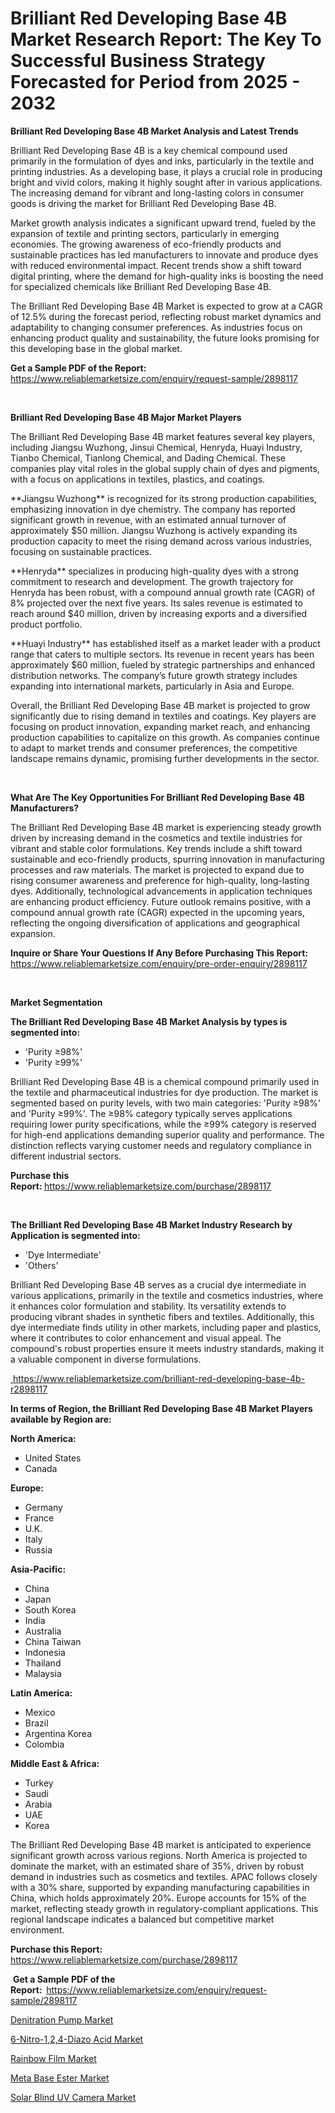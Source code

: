 <p><h1>Brilliant Red Developing Base 4B Market Research Report: The Key To Successful Business Strategy Forecasted for Period from 2025 - 2032</h1></p><p><strong>Brilliant Red Developing Base 4B Market Analysis and Latest Trends</strong></p>
<p><p>Brilliant Red Developing Base 4B is a key chemical compound used primarily in the formulation of dyes and inks, particularly in the textile and printing industries. As a developing base, it plays a crucial role in producing bright and vivid colors, making it highly sought after in various applications. The increasing demand for vibrant and long-lasting colors in consumer goods is driving the market for Brilliant Red Developing Base 4B.</p><p>Market growth analysis indicates a significant upward trend, fueled by the expansion of textile and printing sectors, particularly in emerging economies. The growing awareness of eco-friendly products and sustainable practices has led manufacturers to innovate and produce dyes with reduced environmental impact. Recent trends show a shift toward digital printing, where the demand for high-quality inks is boosting the need for specialized chemicals like Brilliant Red Developing Base 4B.</p><p>The Brilliant Red Developing Base 4B Market is expected to grow at a CAGR of 12.5% during the forecast period, reflecting robust market dynamics and adaptability to changing consumer preferences. As industries focus on enhancing product quality and sustainability, the future looks promising for this developing base in the global market.</p></p>
<p><strong>Get a Sample PDF of the Report:&nbsp;</strong> <a href="https://www.reliablemarketsize.com/enquiry/request-sample/2898117?utm_campaign=1998&utm_medium=2&utm_source=Github&utm_content=ia&utm_term=15032025&utm_id=brilliant-red-developing-base-4b">https://www.reliablemarketsize.com/enquiry/request-sample/2898117</a></p>
<p>&nbsp;</p>
<p><strong>Brilliant Red Developing Base 4B Major Market Players</strong></p>
<p><p>The Brilliant Red Developing Base 4B market features several key players, including Jiangsu Wuzhong, Jinsui Chemical, Henryda, Huayi Industry, Tianbo Chemical, Tianlong Chemical, and Dading Chemical. These companies play vital roles in the global supply chain of dyes and pigments, with a focus on applications in textiles, plastics, and coatings.</p><p>**Jiangsu Wuzhong** is recognized for its strong production capabilities, emphasizing innovation in dye chemistry. The company has reported significant growth in revenue, with an estimated annual turnover of approximately $50 million. Jiangsu Wuzhong is actively expanding its production capacity to meet the rising demand across various industries, focusing on sustainable practices.</p><p>**Henryda** specializes in producing high-quality dyes with a strong commitment to research and development. The growth trajectory for Henryda has been robust, with a compound annual growth rate (CAGR) of 8% projected over the next five years. Its sales revenue is estimated to reach around $40 million, driven by increasing exports and a diversified product portfolio.</p><p>**Huayi Industry** has established itself as a market leader with a product range that caters to multiple sectors. Its revenue in recent years has been approximately $60 million, fueled by strategic partnerships and enhanced distribution networks. The company’s future growth strategy includes expanding into international markets, particularly in Asia and Europe.</p><p>Overall, the Brilliant Red Developing Base 4B market is projected to grow significantly due to rising demand in textiles and coatings. Key players are focusing on product innovation, expanding market reach, and enhancing production capabilities to capitalize on this growth. As companies continue to adapt to market trends and consumer preferences, the competitive landscape remains dynamic, promising further developments in the sector.</p></p>
<p>&nbsp;</p>
<p><strong>What Are The Key Opportunities For Brilliant Red Developing Base 4B Manufacturers?</strong></p>
<p><p>The Brilliant Red Developing Base 4B market is experiencing steady growth driven by increasing demand in the cosmetics and textile industries for vibrant and stable color formulations. Key trends include a shift toward sustainable and eco-friendly products, spurring innovation in manufacturing processes and raw materials. The market is projected to expand due to rising consumer awareness and preference for high-quality, long-lasting dyes. Additionally, technological advancements in application techniques are enhancing product efficiency. Future outlook remains positive, with a compound annual growth rate (CAGR) expected in the upcoming years, reflecting the ongoing diversification of applications and geographical expansion.</p></p>
<p><strong>Inquire or Share Your Questions If Any Before Purchasing This Report:</strong> <a href="https://www.reliablemarketsize.com/enquiry/pre-order-enquiry/2898117?utm_campaign=1998&utm_medium=2&utm_source=Github&utm_content=ia&utm_term=15032025&utm_id=brilliant-red-developing-base-4b">https://www.reliablemarketsize.com/enquiry/pre-order-enquiry/2898117</a></p>
<p>&nbsp;</p>
<p><strong>Market Segmentation</strong></p>
<p><strong>The Brilliant Red Developing Base 4B Market Analysis by types is segmented into:</strong></p>
<p><ul><li>'Purity ≥98%'</li><li>'Purity ≥99%'</li></ul></p>
<p><p>Brilliant Red Developing Base 4B is a chemical compound primarily used in the textile and pharmaceutical industries for dye production. The market is segmented based on purity levels, with two main categories: 'Purity ≥98%' and 'Purity ≥99%'. The ≥98% category typically serves applications requiring lower purity specifications, while the ≥99% category is reserved for high-end applications demanding superior quality and performance. The distinction reflects varying customer needs and regulatory compliance in different industrial sectors.</p></p>
<p><strong>Purchase this Report:&nbsp;</strong><a href="https://www.reliablemarketsize.com/purchase/2898117?utm_campaign=1998&utm_medium=2&utm_source=Github&utm_content=ia&utm_term=15032025&utm_id=brilliant-red-developing-base-4b">https://www.reliablemarketsize.com/purchase/2898117</a></p>
<p>&nbsp;</p>
<p><strong>The Brilliant Red Developing Base 4B Market Industry Research by Application is segmented into:</strong></p>
<p><ul><li>'Dye Intermediate'</li><li>'Others'</li></ul></p>
<p><p>Brilliant Red Developing Base 4B serves as a crucial dye intermediate in various applications, primarily in the textile and cosmetics industries, where it enhances color formulation and stability. Its versatility extends to producing vibrant shades in synthetic fibers and textiles. Additionally, this dye intermediate finds utility in other markets, including paper and plastics, where it contributes to color enhancement and visual appeal. The compound's robust properties ensure it meets industry standards, making it a valuable component in diverse formulations.</p></p>
<p><a href="https://www.reliablemarketsize.com/brilliant-red-developing-base-4b-r2898117?utm_campaign=1998&utm_medium=2&utm_source=Github&utm_content=ia&utm_term=15032025&utm_id=brilliant-red-developing-base-4b">&nbsp;https://www.reliablemarketsize.com/brilliant-red-developing-base-4b-r2898117</a></p>
<p><strong>In terms of Region, the Brilliant Red Developing Base 4B Market Players available by Region are:</strong></p>
<p>
    <p> <strong> North America: </strong>
        <ul>
            <li>United States</li>
            <li>Canada</li>
        </ul>
        </p> 
    <p> <strong> Europe: </strong>
        <ul>
            <li>Germany</li>
            <li>France</li>
            <li>U.K.</li>
            <li>Italy</li>
            <li>Russia</li>
        </ul>
        </p> 
    <p> <strong> Asia-Pacific: </strong>
        <ul>
            <li>China</li>
            <li>Japan</li>
            <li>South Korea</li>
            <li>India</li>
            <li>Australia</li>
            <li>China Taiwan</li>
            <li>Indonesia</li>
            <li>Thailand</li>
            <li>Malaysia</li>
        </ul>
        </p> 
    <p> <strong> Latin America: </strong>
        <ul>
            <li>Mexico</li>
            <li>Brazil</li>
            <li>Argentina Korea</li>
            <li>Colombia</li>
        </ul>
        </p> 
    <p> <strong> Middle East & Africa: </strong>
        <ul>
            <li>Turkey</li>
            <li>Saudi</li>
            <li>Arabia</li>
            <li>UAE</li>
            <li>Korea</li>
        </ul>
    </p>
    </p>
<p><p>The Brilliant Red Developing Base 4B market is anticipated to experience significant growth across various regions. North America is projected to dominate the market, with an estimated share of 35%, driven by robust demand in industries such as cosmetics and textiles. APAC follows closely with a 30% share, supported by expanding manufacturing capabilities in China, which holds approximately 20%. Europe accounts for 15% of the market, reflecting steady growth in regulatory-compliant applications. This regional landscape indicates a balanced but competitive market environment.</p></p>
<p><strong>Purchase this Report: </strong><a href="https://www.reliablemarketsize.com/purchase/2898117?utm_campaign=1998&utm_medium=2&utm_source=Github&utm_content=ia&utm_term=15032025&utm_id=brilliant-red-developing-base-4b">https://www.reliablemarketsize.com/purchase/2898117</a></p>
<p>&nbsp;<strong>Get a Sample PDF of the Report:&nbsp;&nbsp;</strong><a href="https://www.reliablemarketsize.com/enquiry/request-sample/2898117?utm_campaign=1998&utm_medium=2&utm_source=Github&utm_content=ia&utm_term=15032025&utm_id=brilliant-red-developing-base-4b">https://www.reliablemarketsize.com/enquiry/request-sample/2898117</a></p>
<p><strong></strong></p>
<p><p><a href="https://github.com/mukaithaisia/Market-Research-Report-List-1/blob/main/denitration-pump-market.md?utm_campaign=1998&utm_medium=2&utm_source=Github&utm_content=ia&utm_term=15032025&utm_id=brilliant-red-developing-base-4b">Denitration Pump Market</a></p><p><a href="https://github.com/arneslullapq/Market-Research-Report-List-1/blob/main/6-nitro-124-diazo-acid-market.md?utm_campaign=1998&utm_medium=2&utm_source=Github&utm_content=ia&utm_term=15032025&utm_id=brilliant-red-developing-base-4b">6-Nitro-1,2,4-Diazo Acid Market</a></p><p><a href="https://github.com/langolaskark/Market-Research-Report-List-1/blob/main/rainbow-film-market.md?utm_campaign=1998&utm_medium=2&utm_source=Github&utm_content=ia&utm_term=15032025&utm_id=brilliant-red-developing-base-4b">Rainbow Film Market</a></p><p><a href="https://github.com/thatejanet4y/Market-Research-Report-List-1/blob/main/meta-base-ester-market.md?utm_campaign=1998&utm_medium=2&utm_source=Github&utm_content=ia&utm_term=15032025&utm_id=brilliant-red-developing-base-4b">Meta Base Ester Market</a></p><p><a href="https://github.com/arocasanzib6/Market-Research-Report-List-1/blob/main/solar-blind-uv-camera-market.md?utm_campaign=1998&utm_medium=2&utm_source=Github&utm_content=ia&utm_term=15032025&utm_id=brilliant-red-developing-base-4b">Solar Blind UV Camera Market</a></p></p>